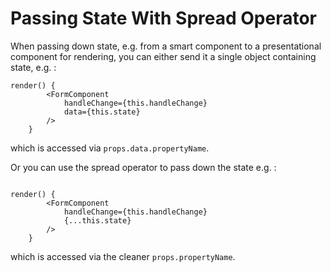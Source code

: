 # Passing State With Spread Operator

When passing down state, e.g. from a smart component to a presentational component for rendering, you can either send it a single object containing state, e.g. :
```
render() {
        <FormComponent
            handleChange={this.handleChange}
            data={this.state}
        />
    }
```

which is accessed via `props.data.propertyName`.

Or you can use the spread operator to pass down the state e.g. :

```

render() {
        <FormComponent
            handleChange={this.handleChange}
            {...this.state}
        />
    }
```

which is accessed via the cleaner `props.propertyName`.
